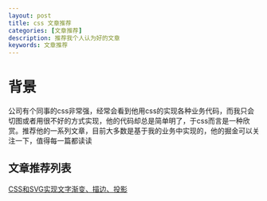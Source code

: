 ```yaml
---
layout: post
title: css 文章推荐
categories: [文章推荐]
description: 推荐我个人认为好的文章
keywords: 文章推荐
---
```


# 背景
公司有个同事的css非常强，经常会看到他用css的实现各种业务代码，而我只会切图或者用很不好的方式实现，他的代码却总是简单明了，于css而言是一种欣赏。推荐他的一系列文章，目前大多数是基于我的业务中实现的，他的掘金可以关注一下，值得每一篇都读读

## 文章推荐列表
[CSS和SVG实现文字渐变、描边、投影](https://juejin.cn/post/7010944239609577508)

